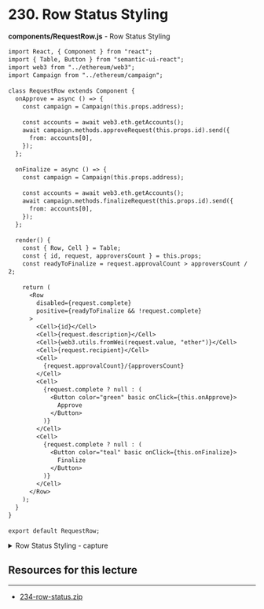 # 230. Row Status Styling

**components/RequestRow.js** - Row Status Styling
```
import React, { Component } from "react";
import { Table, Button } from "semantic-ui-react";
import web3 from "../ethereum/web3";
import Campaign from "../ethereum/campaign";

class RequestRow extends Component {
  onApprove = async () => {
    const campaign = Campaign(this.props.address);

    const accounts = await web3.eth.getAccounts();
    await campaign.methods.approveRequest(this.props.id).send({
      from: accounts[0],
    });
  };

  onFinalize = async () => {
    const campaign = Campaign(this.props.address);

    const accounts = await web3.eth.getAccounts();
    await campaign.methods.finalizeRequest(this.props.id).send({
      from: accounts[0],
    });
  };

  render() {
    const { Row, Cell } = Table;
    const { id, request, approversCount } = this.props;
    const readyToFinalize = request.approvalCount > approversCount / 2;

    return (
      <Row
        disabled={request.complete}
        positive={readyToFinalize && !request.complete}
      >
        <Cell>{id}</Cell>
        <Cell>{request.description}</Cell>
        <Cell>{web3.utils.fromWei(request.value, "ether")}</Cell>
        <Cell>{request.recipient}</Cell>
        <Cell>
          {request.approvalCount}/{approversCount}
        </Cell>
        <Cell>
          {request.complete ? null : (
            <Button color="green" basic onClick={this.onApprove}>
              Approve
            </Button>
          )}
        </Cell>
        <Cell>
          {request.complete ? null : (
            <Button color="teal" basic onClick={this.onFinalize}>
              Finalize
            </Button>
          )}
        </Cell>
      </Row>
    );
  }
}

export default RequestRow;
```

<details>
  <summary>Row Status Styling - capture</summary>

![230.1_Row-Status-Styling.png](../imgs/230.1_Row-Status-Styling.png)
---
![230.2_Row-Status-Styling.png](../imgs/230.2_Row-Status-Styling.png)
---
![230.3_Row-Status-Styling.png](../imgs/230.3_Row-Status-Styling.png)
---
![230.4_Row-Status-Styling.png](../imgs/230.4_Row-Status-Styling.png)
---
</details>

##  Resources for this lecture

---

-   [234-row-status.zip](https://beatlesm.s3.us-west-1.amazonaws.com/ethereum-and-solidity-complete-developer-guide/234-row-status.zip)